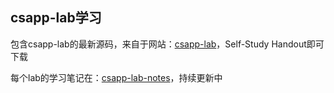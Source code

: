 ## csapp-lab学习

包含csapp-lab的最新源码，来自于网站：[csapp-lab](http://csapp.cs.cmu.edu/3e/labs.html)，Self-Study Handout即可下载

每个lab的学习笔记在：[csapp-lab-notes](https://github.com/mly0601/csapp-lab/edit/main/notes)，持续更新中
